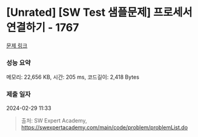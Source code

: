 # [Unrated] [SW Test 샘플문제] 프로세서 연결하기 - 1767 

[문제 링크](https://swexpertacademy.com/main/code/problem/problemDetail.do?contestProbId=AV4suNtaXFEDFAUf) 

### 성능 요약

메모리: 22,656 KB, 시간: 205 ms, 코드길이: 2,418 Bytes

### 제출 일자

2024-02-29 11:33



> 출처: SW Expert Academy, https://swexpertacademy.com/main/code/problem/problemList.do